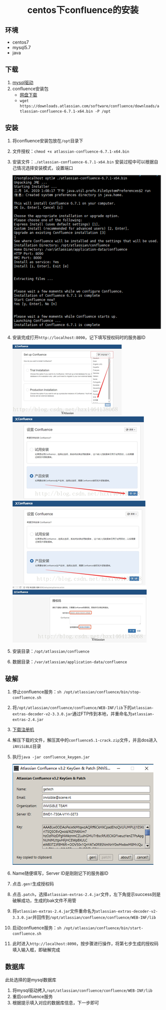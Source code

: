 # <center>centos下confluence的安装</center>

## 环境
* centos7
* mysql5.7
* java

## 下载
1. [mysql驱动](https://pan.baidu.com/s/1OCqciR7OxUThaleZyRL9NA)
2. confluence安装包
   * [网盘下载]()
   * `wget https://downloads.atlassian.com/software/confluence/downloads/atlassian-confluence-6.7.1-x64.bin -P /opt`

## 安装
1. 将confluence安装包放在`/opt`目录下
2. 文件授权：`chmod +x atlassian-confluence-6.7.1-x64.bin`
3. 安装文件：`./atlassian-confluence-6.7.1-x64.bin`
   安装过程中可以根据自己情况选择安装模式，设置端口
   
   ![](./imgs/img1.png)

4. 安装完成打开`http://localhost:8090`，记下填写授权码时的服务器ID
   
   ![](imgs/img2.png)
   ![](imgs/img3.png)
   ![](imgs/img4.png)
   ![](imgs/img5.png)

5. 安装目录：`/opt/atlassian/confluence`
6. 数据目录：`/var/atlassian/application-data/confluence`

## 破解
1. 停止confluence服务：`sh /opt/atlassian/confluence/bin/stop-confluence.sh`
2. 将`/opt/atlassian/confluence/confluence/WEB-INF/lib`下的`atlassian-extras-decoder-v2-3.3.0.jar`通过FTP传到本地，并重命名为`atlassian-extras-2.4.jar`
3. [下载注册机](https://pan.baidu.com/s/18puVreLymtLHVtsg0R0bLQ)
4. 解压下载的文件，解压其中的`confluence5.1-crack.zip`文件，并且dos进入`iNViSiBLE`目录
5. 执行`java -jar confluence_keygen.jar`
   
   ![](./imgs/img6.png)

6. Name随便填写，Server ID是刚刚记下的服务器ID
7. 点击`.gen!`生成授权码
8. 点击`.patch`，选择`atlassian-extras-2.4.jar`文件，左下角提示success则是破解成功，生成的bak文件不用管
9. 将`atlassian-extras-2.4.jar`文件重命名为`atlassian-extras-decoder-v2-3.3.0.jar`并回传到`/opt/atlassian/confluence/confluence/WEB-INF/lib`
10. 启动confluence服务：`sh /opt/atlassian/confluence/bin/start-confluence.sh`
11. 此时进入`http://localhost:8090`，按步骤进行操作，将第七步生成的授权码填入输入框，即破解完成

## 数据库
此处选择的是mysql数据库
1. 将mysql驱动拷入`/opt/atlassian/confluence/confluence/WEB-INF/lib`
2. 重启confluence服务
3. 根据提示填入对应的数据库信息，下一步即可
